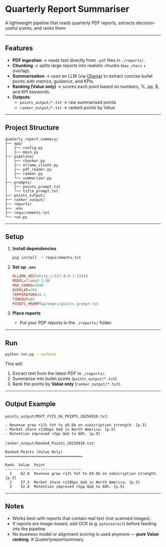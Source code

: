 # Quarterly Report Summariser

A lightweight pipeline that reads quarterly PDF reports, extracts decision-useful points, and ranks them

---

## Features
- **PDF ingestion** → reads text directly from `.pdf` files in `./reports/`.
- **Chunking** → splits large reports into realistic chunks (`max_chars` + overlap).
- **Summarisation** → uses an LLM (via [Ollama](https://ollama.ai/)) to extract concise bullet points with metrics, guidance, and KPIs.
- **Ranking (Value only)** → scores each point based on numbers, %, pp, $, and KPI keywords.
- **Outputs**:
  - `points_output/*.txt` → raw summarised points
  - `ranker_output/*.txt` → ranked points by Value

---

## Project Structure
```
quaterly_report_summary/
├── app/
│   ├── config.py
│   ├── main.py
├── pipeline/
│   ├── chunker.py
│   ├── ollama_client.py
│   ├── pdf_reader.py
│   ├── ranker.py
│   └── summariser.py
├── prompts/
│   ├── points_prompt.txt
│   └── title_prompt.txt
├── points_output/
├── ranker_output/
├── reports/
├── .env
├── requirements.txt
└── run.py
```

---

## Setup

1. **Install dependencies**
   ```bash
   pip install -r requirements.txt
   ```

2. **Set up `.env`**
   ```ini
   OLLAMA_HOST=http://127.0.0.1:11434
   MODEL=llama3.1:8b
   MAX_CHARS=3000
   OVERLAP=200
   TEMPERATURE=0.1
   TIMEOUT=60
   POINTS_PROMPT=prompts/points_prompt.txt
   ```

3. **Place reports**
   - Put your PDF reports in the `./reports/` folder.

---

## Run

```bash
python run.py --verbose
```

This will:
1. Extract text from the latest PDF in `./reports/`.
2. Summarise into bullet points (`points_output/*.txt`).
3. Rank the points by **Value only** (`ranker_output/*.txt`).

---

## Output Example

`points_output/MSFT_FY25_Q4_POINTS_20250918.txt`:
```
- Revenue grew +11% YoY to $9.8b on subscription strength. [p.3]
- Market share +120bps QoQ in North America. [p.5]
- Retention improved +2pp QoQ to 68%. [p.9]
```

`ranker_output/Ranked_Points_20250918.txt`:
```
Ranked Points (Value Only)
===================================

Rank  Value  Point
-----------------------------------
  1    62.0  Revenue grew +11% YoY to $9.8b on subscription strength. [p.3]
  2    57.5  Market share +120bps QoQ in North America. [p.5]
  3    52.0  Retention improved +2pp QoQ to 68%. [p.9]
```

---

## Notes
- Works best with reports that contain real text (not scanned images).
- If reports are image-based, add OCR (e.g. `pytesseract`) before feeding into the pipeline.
- No business model or alignment scoring is used anymore — **pure Value ranking**.
#   Q u a t e r l y r e p o r t s u m m a r y  
 
